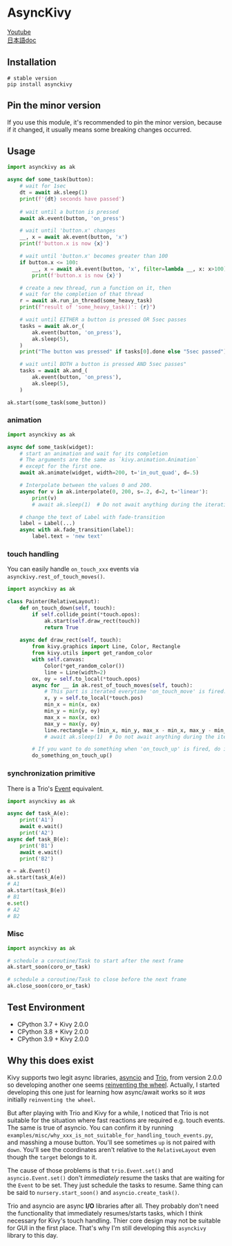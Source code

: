 # AsyncKivy

[Youtube](https://www.youtube.com/playlist?list=PLNdhqAjzeEGjTpmvNck4Uykps8s9LmRTJ)  
[日本語doc](README_jp.md)  

## Installation

```
# stable version
pip install asynckivy
```

## Pin the minor version

If you use this module, it's recommended to pin the minor version, because if
it changed, it usually means some breaking changes occurred.

## Usage

```python
import asynckivy as ak

async def some_task(button):
    # wait for 1sec
    dt = await ak.sleep(1)
    print(f'{dt} seconds have passed')
    
    # wait until a button is pressed
    await ak.event(button, 'on_press')

    # wait until 'button.x' changes
    __, x = await ak.event(button, 'x')
    print(f'button.x is now {x}')

    # wait until 'button.x' becomes greater than 100
    if button.x <= 100:
        __, x = await ak.event(button, 'x', filter=lambda __, x: x>100)
        print(f'button.x is now {x}')

    # create a new thread, run a function on it, then
    # wait for the completion of that thread
    r = await ak.run_in_thread(some_heavy_task)
    print(f"result of 'some_heavy_task()': {r}")

    # wait until EITHER a button is pressed OR 5sec passes
    tasks = await ak.or_(
        ak.event(button, 'on_press'),
        ak.sleep(5),
    )
    print("The button was pressed" if tasks[0].done else "5sec passed")

    # wait until BOTH a button is pressed AND 5sec passes"
    tasks = await ak.and_(
        ak.event(button, 'on_press'),
        ak.sleep(5),
    )

ak.start(some_task(some_button))
```

<!--
Both `and_` and `or_` are [structured][njs_sc], meaning `ak.event(...)` and `ak.sleep(...)`in the example above cannot outlive their parent (`and_` and `or_`). If you don't like this behavior, use `unstructured_and` and `unstructured_or` instead.
-->

### animation

```python
import asynckivy as ak

async def some_task(widget):
    # start an animation and wait for its completion
    # The arguments are the same as `kivy.animation.Animation`
    # except for the first one.
    await ak.animate(widget, width=200, t='in_out_quad', d=.5)

    # Interpolate between the values 0 and 200.
    async for v in ak.interpolate(0, 200, s=.2, d=2, t='linear'):
        print(v)
        # await ak.sleep(1)  # Do not await anything during the iteration

    # change the text of Label with fade-transition
    label = Label(...)
    async with ak.fade_transition(label):
        label.text = 'new text'
```

### touch handling

You can easily handle `on_touch_xxx` events via `asynckivy.rest_of_touch_moves()`.

```python
import asynckivy as ak

class Painter(RelativeLayout):
    def on_touch_down(self, touch):
        if self.collide_point(*touch.opos):
            ak.start(self.draw_rect(touch))
            return True
    
    async def draw_rect(self, touch):
        from kivy.graphics import Line, Color, Rectangle
        from kivy.utils import get_random_color
        with self.canvas:
            Color(*get_random_color())
            line = Line(width=2)
        ox, oy = self.to_local(*touch.opos)
        async for __ in ak.rest_of_touch_moves(self, touch):
            # This part is iterated everytime 'on_touch_move' is fired.
            x, y = self.to_local(*touch.pos)
            min_x = min(x, ox)
            min_y = min(y, oy)
            max_x = max(x, ox)
            max_y = max(y, oy)
            line.rectangle = [min_x, min_y, max_x - min_x, max_y - min_y]
            # await ak.sleep(1)  # Do not await anything during the iteration

        # If you want to do something when 'on_touch_up' is fired, do it here.
        do_something_on_touch_up()
```

### synchronization primitive

There is a Trio's [Event](https://trio.readthedocs.io/en/stable/reference-core.html#trio.Event) equivalent.

```python
import asynckivy as ak

async def task_A(e):
    print('A1')
    await e.wait()
    print('A2')
async def task_B(e):
    print('B1')
    await e.wait()
    print('B2')

e = ak.Event()
ak.start(task_A(e))
# A1
ak.start(task_B(e))
# B1
e.set()
# A2
# B2
```

### Misc

```python
import asynckivy as ak

# schedule a coroutine/Task to start after the next frame
ak.start_soon(coro_or_task)

# schedule a coroutine/Task to close before the next frame
ak.close_soon(coro_or_task)
```

## Test Environment

- CPython 3.7 + Kivy 2.0.0
- CPython 3.8 + Kivy 2.0.0
- CPython 3.9 + Kivy 2.0.0

## Why this does exist

Kivy supports two legit async libraries, [asyncio][asyncio] and [Trio][trio], from version 2.0.0 so developing another one seems [reinventing the wheel][reinventing]. Actually, I started developing this one just for learning how async/await works so it *was* initially `reinventing the wheel`.

But after playing with Trio and Kivy for a while, I noticed that Trio is not suitable for the situation where fast reactions are required e.g. touch events. The same is true of asyncio. You can confirm it by running `examples/misc/why_xxx_is_not_suitable_for_handling_touch_events.py`, and masshing a mouse button. You'll see sometimes `up` is not paired with `down`. You'll see the coordinates aren't relative to the `RelativeLayout` even though the `target` belongs to it.

The cause of those problems is that `trio.Event.set()` and `asyncio.Event.set()` don't *immediately* resume the tasks that are waiting for the `Event` to be set. They just schedule the tasks to resume.
Same thing can be said to `nursery.start_soon()` and `asyncio.create_task()`.

Trio and asyncio are async **I/O** libraries after all. They probably don't need the functionality that immediately resumes/starts tasks, which I think necessary for Kivy's touch handling.
Thier core design may not be suitable for GUI in the first place.
That's why I'm still developing this `asynckivy` library to this day.

[asyncio]:https://docs.python.org/3/library/asyncio.html
[trio]:https://trio.readthedocs.io/en/stable/
[reinventing]:https://en.wikipedia.org/wiki/Reinventing_the_wheel
[njs_sc]:https://vorpus.org/blog/notes-on-structured-concurrency-or-go-statement-considered-harmful/
